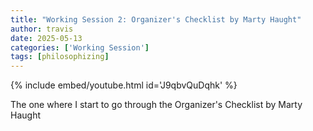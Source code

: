 ```yaml
---
title: "Working Session 2: Organizer's Checklist by Marty Haught"
author: travis
date: 2025-05-13
categories: ['Working Session']
tags: [philosophizing]
---
```


{% include embed/youtube.html id='J9qbvQuDqhk' %}

The one where I start to go through the Organizer's Checklist by Marty Haught
